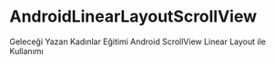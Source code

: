 # AndroidLinearLayoutScrollView
Geleceği Yazan Kadınlar Eğitimi Android ScrollView Linear Layout ile Kullanımı
